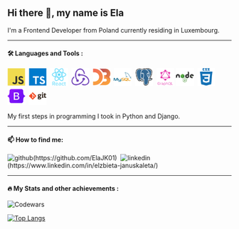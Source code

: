 ## Hi there 👋, my name is Ela
I'm a Frontend Developer from Poland currently residing in Luxembourg.

---
#### :hammer_and_wrench: Languages and Tools : 
<div>
  <img src="https://github.com/devicons/devicon/blob/master/icons/javascript/javascript-original.svg" title="JavaScript" alt="JavaScript" width="40" height="40"/>&nbsp;
  <img src="https://github.com/devicons/devicon/blob/master/icons/typescript/typescript-original.svg" title="TypeScript" alt="TypeScript" width="40" height="40"/>&nbsp;
  <img src="https://github.com/devicons/devicon/blob/master/icons/react/react-original-wordmark.svg" title="React" alt="React" width="40" height="40"/>&nbsp;
  <img src="https://github.com/devicons/devicon/blob/master/icons/redux/redux-original.svg" title="Redux" alt="Redux " width="40" height="40"/>&nbsp;
  <img src="https://github.com/devicons/devicon/blob/master/icons/d3js/d3js-original.svg" title="D3js" alt="D3js" width="40" height="40"/>&nbsp;
  <img src="https://github.com/devicons/devicon/blob/master/icons/mysql/mysql-original-wordmark.svg" title="MySQL"  alt="MySQL" width="40" height="40"/>&nbsp;
  <img src="https://github.com/devicons/devicon/blob/master/icons/postgresql/postgresql-original.svg" title="PostgreSQL"  alt="PostgreSQL" width="40" height="40"/>&nbsp;
  <img src="https://github.com/devicons/devicon/blob/master/icons/graphql/graphql-plain-wordmark.svg" title="GraphQL" **alt="GraphQL" width="40" height="40"/>
  <img src="https://github.com/devicons/devicon/blob/master/icons/nodejs/nodejs-original-wordmark.svg" title="NodeJS" alt="NodeJS" width="40" height="40"/>&nbsp;
  <img src="https://github.com/devicons/devicon/blob/master/icons/css3/css3-plain-wordmark.svg"  title="CSS3" alt="CSS3" width="40" height="40"/>&nbsp;
  <img src="https://github.com/devicons/devicon/blob/master/icons/bootstrap/bootstrap-original.svg" title="Bootstrap" alt="Bootstrap" width="40" height="40"/>&nbsp;
  <img src="https://github.com/devicons/devicon/blob/master/icons/git/git-original-wordmark.svg" title="Git" **alt="Git" width="40" height="40"/>
</div>

My first steps in programming I took in Python and Django.

---
#### :mailbox: How to find me:
<div>
<img src='https://cdn.jsdelivr.net/npm/simple-icons@3.0.1/icons/github.svg' alt='github' height='40'>(https://github.com/ElaJK01)&nbsp      
<img src='https://cdn.jsdelivr.net/npm/simple-icons@3.0.1/icons/linkedin.svg' alt='linkedin' height='40'>(https://www.linkedin.com/in/elzbieta-januskaleta/)  
</div>

---
#### :fire: My Stats and other achievements :

![Codewars](https://www.codewars.com/users/ElaJK01/badges/micro)

[![Top Langs](https://github-readme-stats.vercel.app/api/top-langs/?username=ElaJK01&layout=compact&theme=buefy)](https://github.com/ElaJK01/github-readme-stats)
